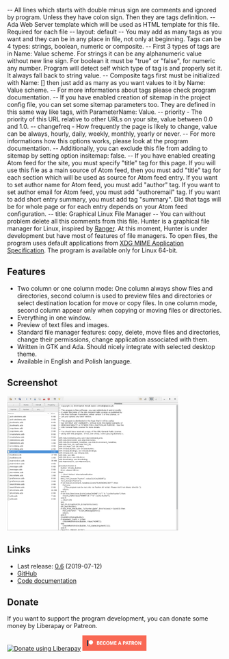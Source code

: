 -- All lines which starts with double minus sign are comments and ignored by program. Unless they have colon sign. Then they are tags definition.
-- Ada Web Server template which will be used as HTML template for this file. Required for each file
-- layout: default
-- You may add as many tags as you want and they can be in any place in file, not only at beginning. Tags can be 4 types: strings, boolean, numeric or composite.
-- First 3 types of tags are in Name: Value scheme. For strings it can be any alphanumeric value without new line sign. For boolean it must be "true" or "false", for numeric any number. Program will detect self which type of tag is and properly set it. It always fall back to string value.
-- Composite tags first must be initialized with Name: [] then just add as many as you want values to it by Name: Value scheme.
-- For more informations about tags please check program documentation.
-- If you have enabled creation of sitemap in the project config file, you can set some sitemap parameters too. They are defined in this same way like tags, with ParameterName: Value.
-- priority - The priority of this URL relative to other URLs on your site, value between 0.0 and 1.0.
-- changefreq - How frequently the page is likely to change, value can be always, hourly, daily, weekly, monthly, yearly or never.
-- For more informations how this options works, please look at the program documentation.
-- Additionally, you can exclude this file from adding to sitemap by setting option insitemap: false.
-- If you have enabled creating Atom feed for the site, you must specify "title" tag for this page. If you will use this file as a main source of Atom feed, then you must add "title" tag for each section which will be used as source for Atom feed entry. If you want to set author name for Atom feed, you must add "author" tag. If you want to set author email for Atom feed, you must add "authoremail" tag. If you want to add short entry summary, you must add tag "summary". Did that tags will be for whole page or for each entry depends on your Atom feed configuration.
-- title: Graphical Linux File Manager
-- You can without problem delete all this comments from this file.
Hunter is a graphical file manager for Linux, inspired by [Ranger](https://ranger.github.io/).
At this moment, Hunter is under development but have most of features of file
managers. To open files, the program uses default applications from
[XDG MIME Application Specification](https://specifications.freedesktop.org/mime-apps-spec/mime-apps-spec-latest.html).
The program is available only for Linux 64-bit.

## Features

- Two column or one column mode: One column always show files and directories,
  second column is used to preview files and directories or select destination
  location for move or copy files. In one column mode, second column appear
  only when copying or moving files or directories.
- Everything in one window.
- Preview of text files and images.
- Standard file manager features: copy, delete, move files and directories,
  change their permissions, change application associated with them.
- Written in GTK and Ada. Should nicely integrate with selected desktop theme.
- Available in English and Polish language.

## Screenshot

<p><a class="image" href="assets/images/hunter.png"><img src="assets/images/hunter.png" width="400" class="center"></a></p>

## Links

- Last release: [0.6](https://github.com/thindil/hunter/releases/tag/0.6)
  (2019-07-12)
- [GitHub](https://github.com/thindil/hunter)
- [Code documentation](docs/code/index.html)


## Donate

If you want to support the program development, you can donate some money by
Liberapay or Patreon.

<a href="https://liberapay.com/thindil" class="image"><img alt="Donate using Liberapay" src="https://liberapay.com/assets/widgets/donate.svg"></a> <a href="https://www.patreon.com/thindil" class="image"><img alt="Become a Patron!" src="assets/images/patreon.png" width="150"></a>
